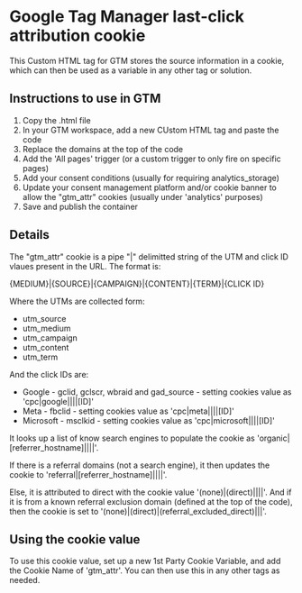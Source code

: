 # Google Tag Manager last-click attribution cookie
This Custom HTML tag for GTM stores the source information in a cookie, which can then be used as a variable in any other tag or solution.

## Instructions to use in GTM
1. Copy the .html file
2. In your GTM workspace, add a new CUstom HTML tag and paste the code
3. Replace the domains at the top of the code
4. Add the 'All pages' trigger (or a custom trigger to only fire on specific pages)
5. Add your consent conditions (usually for requiring analytics_storage)
6. Update your consent management platform and/or cookie banner to allow the "gtm_attr" cookies (usually under 'analytics' purposes)
7. Save and publish the container

## Details
The "gtm_attr" cookie is a pipe "|" delimitted string of the UTM and click ID vlaues present in the URL. The format is:

{MEDIUM}|{SOURCE}|{CAMPAIGN}|{CONTENT}|{TERM}|{CLICK ID}

Where the UTMs are collected form:
- utm_source
- utm_medium
- utm_campaign
- utm_content
- utm_term

And the click IDs are:
- Google - gclid, gclscr, wbraid and gad_source - setting cookies value as 'cpc|google||||[ID]'
- Meta - fbclid - setting cookies value as 'cpc|meta||||[ID]'
- Microsoft - msclkid - setting cookies value as 'cpc|microsoft||||[ID]'

It looks up a list of know search engines to populate the cookie as 'organic|[referrer_hostname]||||'.

If there is a referral domains (not a search engine), it then updates the cookie to 'referral|[referrer_hostname]||||'.

Else, it is attributed to direct with the cookie value '(none)|(direct)||||'. And if it is from a known referral exclusion domain (defined at the top of the code), then the cookie is set to '(none)|(direct)|(referral_excluded_direct)|||'.

## Using the cookie value
To use this cookie value, set up a new 1st Party Cookie Variable, and add the Cookie Name of 'gtm_attr'. You can then use this in any other tags as needed.
